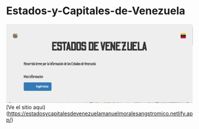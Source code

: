 # Estados-y-Capitales-de-Venezuela
![Fondo](https://github.com/Angstromico/Estados-y-Capitales-de-Venezuela/blob/master/Captura%20de%20pantalla_2021-05-28_13-59-29.png)
[Ve el sitio aqui)(https://estadosycapitalesdevenezuelamanuelmoralesangstromico.netlify.app/)
